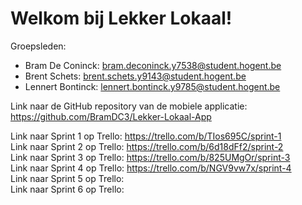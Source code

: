 # Welkom bij Lekker Lokaal!

Groepsleden:

- Bram De Coninck: bram.deconinck.y7538@student.hogent.be
- Brent Schets: brent.schets.y9143@student.hogent.be
- Lennert Bontinck: lennert.bontinck.y9785@student.hogent.be


Link naar de GitHub repository van de mobiele applicatie: https://github.com/BramDC3/Lekker-Lokaal-App

Link naar Sprint 1 op Trello: https://trello.com/b/TIos695C/sprint-1</br>
Link naar Sprint 2 op Trello: https://trello.com/b/6d18dFf2/sprint-2</br>
Link naar Sprint 3 op Trello: https://trello.com/b/825UMgOr/sprint-3</br>
Link naar Sprint 4 op Trello: https://trello.com/b/NGV9vw7x/sprint-4</br>
Link naar Sprint 5 op Trello:</br>
Link naar Sprint 6 op Trello:</br>